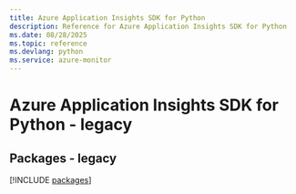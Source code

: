 ```yaml
---
title: Azure Application Insights SDK for Python
description: Reference for Azure Application Insights SDK for Python
ms.date: 08/28/2025
ms.topic: reference
ms.devlang: python
ms.service: azure-monitor
---
```

# Azure Application Insights SDK for Python - legacy
## Packages - legacy
[!INCLUDE [packages](application-insights-index.md)]